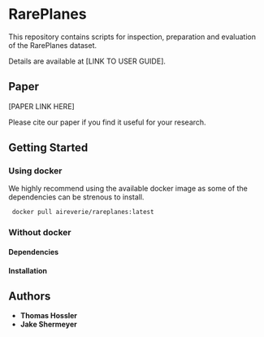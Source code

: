 # RarePlanes

This repository contains scripts for inspection, preparation and evaluation of the RarePlanes dataset. 

Details are available at [LINK TO USER GUIDE].

## Paper

[PAPER LINK HERE]

Please cite our paper if you find it useful for your research.


## Getting Started

### Using docker

We highly recommend using the available docker image as some of the dependencies can be strenous 
to install.

` docker pull aireverie/rareplanes:latest`


### Without docker

#### Dependencies

#### Installation



## Authors

* **Thomas Hossler** 
* **Jake Shermeyer**

